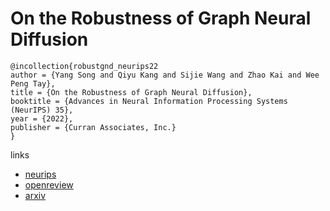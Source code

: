 # On the Robustness of Graph Neural Diffusion

```
@incollection{robustgnd_neurips22
author = {Yang Song and Qiyu Kang and Sijie Wang and Zhao Kai and Wee Peng Tay},
title = {On the Robustness of Graph Neural Diffusion},
booktitle = {Advances in Neural Information Processing Systems (NeurIPS) 35},
year = {2022},
publisher = {Curran Associates, Inc.}
}
```

links
- [neurips](https://nips.cc/Conferences/2022/Schedule?showEvent=53396)
- [openreview](https://openreview.net/forum?id=-8tU21J6BcB)
- [arxiv](https://arxiv.org/abs/2209.07754)
